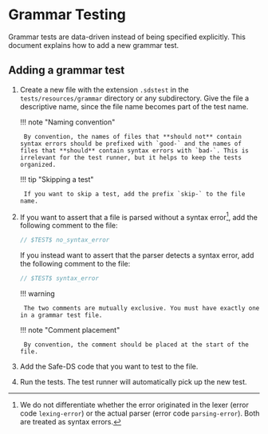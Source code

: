 # Grammar Testing

Grammar tests are data-driven instead of being specified explicitly. This document explains how to add a new grammar
test.

## Adding a grammar test

1. Create a new file with the extension `.sdstest` in the `tests/resources/grammar` directory or any subdirectory. Give
   the file a descriptive name, since the file name becomes part of the test name.

    !!! note "Naming convention"

        By convention, the names of files that **should not** contain syntax errors should be prefixed with `good-` and the names of files that **should** contain syntax errors with `bad-`. This is irrelevant for the test runner, but it helps to keep the tests organized.

    !!! tip "Skipping a test"

        If you want to skip a test, add the prefix `skip-` to the file name.

2. If you want to assert that a file is parsed without a syntax error[^1], add the following comment to the file:
    ```ts
    // $TEST$ no_syntax_error
    ```
   If you instead want to assert that the parser detects a syntax error, add the following comment to the file:
    ```ts
    // $TEST$ syntax_error
    ```

    !!! warning

        The two comments are mutually exclusive. You must have exactly one in a grammar test file.

    !!! note "Comment placement"

        By convention, the comment should be placed at the start of the file.

3. Add the Safe-DS code that you want to test to the file.
4. Run the tests. The test runner will automatically pick up the new test.

[^1]: We do not differentiate whether the error originated in the lexer (error code `lexing-error`) or the actual parser (error code `parsing-error`). Both are treated as syntax errors.
